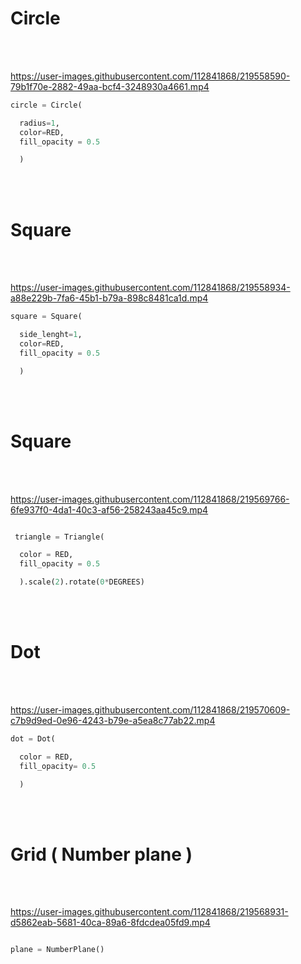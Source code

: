 # Circle

<br />
<br />

https://user-images.githubusercontent.com/112841868/219558590-79b1f70e-2882-49aa-bcf4-3248930a4661.mp4

```python
circle = Circle(

  radius=1,
  color=RED,
  fill_opacity = 0.5

  )
```

<br />
<br />

# Square

<br />
<br />


https://user-images.githubusercontent.com/112841868/219558934-a88e229b-7fa6-45b1-b79a-898c8481ca1d.mp4




```python
square = Square(

  side_lenght=1,
  color=RED,
  fill_opacity = 0.5

  )
```
<br />
<br />

# Square

<br />
<br />


https://user-images.githubusercontent.com/112841868/219569766-6fe937f0-4da1-40c3-af56-258243aa45c9.mp4

```python

 triangle = Triangle(

  color = RED,
  fill_opacity = 0.5

  ).scale(2).rotate(0*DEGREES)

```
<br />
<br />

# Dot

<br />
<br />


https://user-images.githubusercontent.com/112841868/219570609-c7b9d9ed-0e96-4243-b79e-a5ea8c77ab22.mp4

```python
dot = Dot(

  color = RED,
  fill_opacity= 0.5

  )


```



<br />
<br />

# Grid ( Number plane )

<br />
<br />



https://user-images.githubusercontent.com/112841868/219568931-d5862eab-5681-40ca-89a6-8fdcdea05fd9.mp4

```python

plane = NumberPlane()

```
